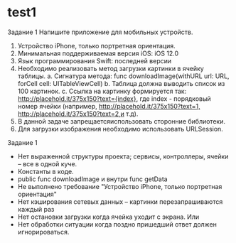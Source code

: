 # test1
Задание 1
Напишите приложение для мобильных устройств.
1. Устройство iPhone, только портретная ориентация.
2. Минимальная поддерживаемая версия iOS: iOS 12.0
3. Язык программирования Swift: последней версии
4. Необходимо реализовать метод загрузки картинки в ячейку таблицы.
a. Сигнатура метода: func downloadImage(withURL url: URL, forCell cell: UITableViewCell)
b. Таблица должна выводить список из 100 картинок.
c. Ссылка на картинку формируется так: ​http://placehold.it/375x150?text={​index}, где
index - порядковый номер ячейки (например, ​http://placehold.it/375x150?text=1,​
http://placehold.it/375x150?text=2,​и т.д).
5. В данной задаче з​апрещается​использовать сторонние библиотеки.
6. Для загрузки изображения необходимо использовать ​URLSession.​

Задание 1
- Нет выраженной структуры проекта; сервисы, контроллеры, ячейки – все в одной куче.
- Константы в коде.
- public func downloadImage и внутри func getData
- Не выполнено требование "Устройство iPhone, только портретная ориентация"
- Нет кэширования сетевых данных – картинки перезапрашиваются каждый раз
- Нет остановки загрузки когда ячейка уходит с экрана.
Или
- Нет обработки ситуации когда поздно пришедший ответ должен игнорироваться.
